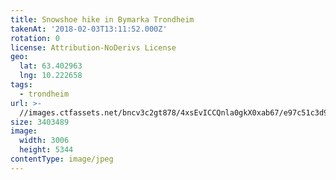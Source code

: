 ```yaml
---
title: Snowshoe hike in Bymarka Trondheim
takenAt: '2018-02-03T13:11:52.000Z'
rotation: 0
license: Attribution-NoDerivs License
geo:
  lat: 63.402963
  lng: 10.222658
tags:
  - trondheim
url: >-
  //images.ctfassets.net/bncv3c2gt878/4xsEvICCQnla0gkX0xab67/e97c51c3d97f9fced0e4b265a3eb7b79/snowshoe-hike-in-bymarka-trondheim_39163724665_o
size: 3403489
image:
  width: 3006
  height: 5344
contentType: image/jpeg
---
```


